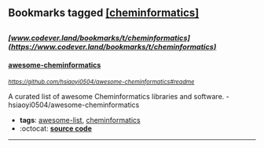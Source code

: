 ## Bookmarks tagged [[cheminformatics]](https://www.codever.land/search?q=[cheminformatics])

_<sup><sup>[www.codever.land/bookmarks/t/cheminformatics](https://www.codever.land/bookmarks/t/cheminformatics)</sup></sup>_
---
#### [awesome-cheminformatics](https://github.com/hsiaoyi0504/awesome-cheminformatics#readme)
_<sup>https://github.com/hsiaoyi0504/awesome-cheminformatics#readme</sup>_

A curated list of awesome Cheminformatics libraries and software. - hsiaoyi0504/awesome-cheminformatics
* **tags**: [awesome-list](../tagged/awesome-list.md), [cheminformatics](../tagged/cheminformatics.md)
* :octocat: **[source code](https://github.com/hsiaoyi0504/awesome-cheminformatics#readme)**
---
